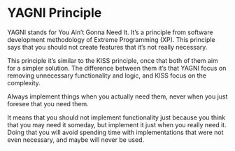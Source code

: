 
# YAGNI Principle

YAGNI stands for You Ain’t Gonna Need It. It’s a principle from software development methodology of Extreme Programming (XP). This principle says that you should not create features that it’s not really necessary.

This principle it’s similar to the KISS principle, once that both of them aim for a simpler solution. The difference between them it’s that YAGNI focus on removing unnecessary functionality and logic, and KISS focus on the complexity.

Always implement things when you actually need them, never when you just foresee that you need them.

It means that you should not implement functionality just because you think that you may need it someday, but implement it just when you really need it. Doing that you will avoid spending time with implementations that were not even necessary, and maybe will never be used.
